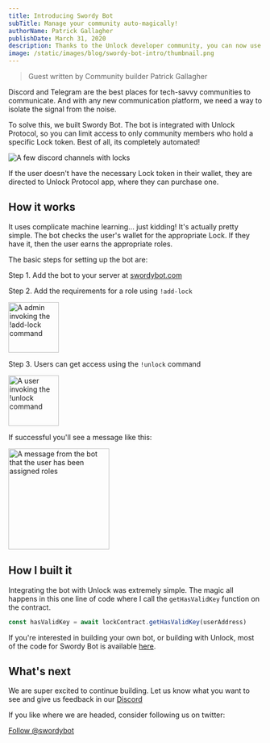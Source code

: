 ```yaml
---
title: Introducing Swordy Bot
subTitle: Manage your community auto-magically!
authorName: Patrick Gallagher
publishDate: March 31, 2020
description: Thanks to the Unlock developer community, you can now use Unlock in Discord.
image: /static/images/blog/swordy-bot-intro/thumbnail.png
---
```


> Guest written by Community builder Patrick Gallagher

Discord and Telegram are the best places for tech-savvy communities to communicate. And with any new communication platform, we need a way to isolate the signal from the noise.

To solve this, we built Swordy Bot. The bot is integrated with Unlock Protocol, so you can limit access to only community members who hold a specific Lock token. Best of all, its completely automated!

![A few discord channels with locks](/static/images/blog/swordy-bot-intro/channels.png)

If the user doesn't have the necessary Lock token in their wallet, they are directed to Unlock Protocol app, where they can purchase one.

## How it works

It uses complicate machine learning... just kidding! It's actually pretty simple. The bot checks the user's wallet for the appropriate Lock. If they have it, then the user earns the appropriate roles.

The basic steps for setting up the bot are:

Step 1. Add the bot to your server at [swordybot.com](https://swordybot.com)

Step 2. Add the requirements for a role using `!add-lock`

<img src="/static/images/blog/swordy-bot-intro/add-lock.png" alt="A admin invoking the !add-lock command" height="100px"/>

Step 3. Users can get access using the `!unlock` command

<img src="/static/images/blog/swordy-bot-intro/invoke.png" alt="A user invoking the !unlock command" height="100px"/>

If successful you'll see a message like this:

<img src="/static/images/blog/swordy-bot-intro/knighted.png" alt="A message from the bot that the user has been assigned roles" height="200px"/>

## How I built it

Integrating the bot with Unlock was extremely simple. The magic all happens in this one line of code where I call the `getHasValidKey` function on the contract.

```js
const hasValidKey = await lockContract.getHasValidKey(userAddress)
```

If you're interested in building your own bot, or building with Unlock, most of the code for Swordy Bot is available [here](https://github.com/pi0neerpat/unlock-protocol-bot/blob/e448d1f81a49c4b0b021d09bb623991ae87c55f5/api/src/lib/unlockProtocol/unlockProtocol.js#L26).

## What's next

We are super excited to continue building. Let us know what you want to see and give us feedback in our [Discord](https://discord.gg/Nw3y4GtBSh)

If you like where we are headed, consider following us on twitter:

<a href="https://twitter.com/swordybot?ref_src=twsrc%5Etfw" class="twitter-follow-button" data-show-count="false">Follow @swordybot</a><script async src="https://platform.twitter.com/widgets.js" charset="utf-8"></script>
